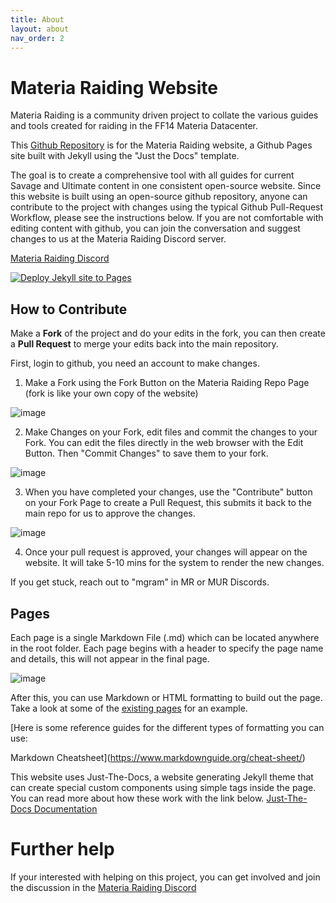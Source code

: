 ```yaml
---
title: About
layout: about
nav_order: 2
---
```


# Materia Raiding Website

Materia Raiding is a community driven project to collate the various guides and tools created for raiding in the FF14 Materia Datacenter.

This [Github Repository](https://github.com/materiaraiding/materiaraiding) is for the Materia Raiding website, a Github Pages site built with Jekyll using the "Just the Docs" template.

The goal is to create a comprehensive tool with all guides for current Savage and Ultimate content in one consistent open-source website. Since this website is built using an open-source github repository, anyone can contribute to the project with changes using the typical Github Pull-Request Workflow, please see the instructions below. If you are not comfortable with editing content with github, you can join the conversation and suggest changes to us at the Materia Raiding Discord server. 

[Materia Raiding Discord](https://discord.gg/EySn5dRj65)

[![Deploy Jekyll site to Pages](https://github.com/materiaraiding/materiaraiding/actions/workflows/pages.yml/badge.svg)](https://github.com/materiaraiding/materiaraiding/actions/workflows/pages.yml)

## How to Contribute
Make a **Fork** of the project and do your edits in the fork, you can then create a **Pull Request** to merge your edits back into the main repository.

First, login to github, you need an account to make changes.

1. Make a Fork using the Fork Button on the Materia Raiding Repo Page (fork is like your own copy of the website)

![image](https://github.com/materiaraiding/materiaraiding/assets/85346345/3bb113b8-bdd6-4463-b597-cb0e9be5227c)

2. Make Changes on your Fork, edit files and commit the changes to your Fork. You can edit the files directly in the web browser with the Edit Button. Then "Commit Changes" to save them to your fork.

![image](https://github.com/materiaraiding/materiaraiding/assets/85346345/041b63df-2449-430c-8d91-07fbe0b9a442)

3. When you have completed your changes, use the "Contribute" button on your Fork Page to create a Pull Request, this submits it back to the main repo for us to approve the changes.

![image](https://github.com/materiaraiding/materiaraiding/assets/85346345/fde900bb-48e3-4be0-8518-5c02d04b1fa7)

4. Once your pull request is approved, your changes will appear on the website. It will take 5-10 mins for the system to render the new changes. 

If you get stuck, reach out to "mgram" in MR or MUR Discords.

## Pages
Each page is a single Markdown File (.md) which can be located anywhere in the root folder. Each page begins with a header to specify the page name and details, this will not appear in the final page.

![image](https://github.com/The-Seat-of-Namazu/namazu.tools/assets/85346345/ea33a705-6501-4a46-a6c8-155dc35e201c)

After this, you can use Markdown or HTML formatting to build out the page. Take a look at some of the [existing pages](https://github.com/The-Seat-of-Namazu/namazu.tools/blob/main/top.md?plain=1) for an example. 

[Here is some reference guides for the different types of formatting you can use:

Markdown Cheatsheet](https://www.markdownguide.org/cheat-sheet/)

This website uses Just-The-Docs, a website generating Jekyll theme that can create special custom components using simple tags inside the page. You can read more about how these work with the link below.
[Just-The-Docs Documentation](https://just-the-docs.github.io/just-the-docs/docs/ui-components)

# Further help
If your interested with helping on this project, you can get involved and join the discussion in the [Materia Raiding Discord](https://discord.gg/EySn5dRj65)
